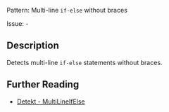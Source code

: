 Pattern: Multi-line `if-else` without braces

Issue: -

## Description

Detects multi-line `if-else` statements without braces.

## Further Reading

* [Detekt - MultiLineIfElse](https://detekt.dev/docs/rules/formatting/#multilineifelse)